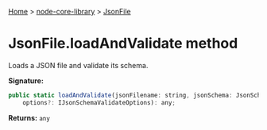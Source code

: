 <!-- docId=node-core-library.jsonfile.loadandvalidate -->

[Home](./index.md) &gt; [node-core-library](./node-core-library.md) &gt; [JsonFile](./node-core-library.jsonfile.md)

# JsonFile.loadAndValidate method

Loads a JSON file and validate its schema.

**Signature:**
```javascript
public static loadAndValidate(jsonFilename: string, jsonSchema: JsonSchema,
    options?: IJsonSchemaValidateOptions): any;
```
**Returns:** `any`

